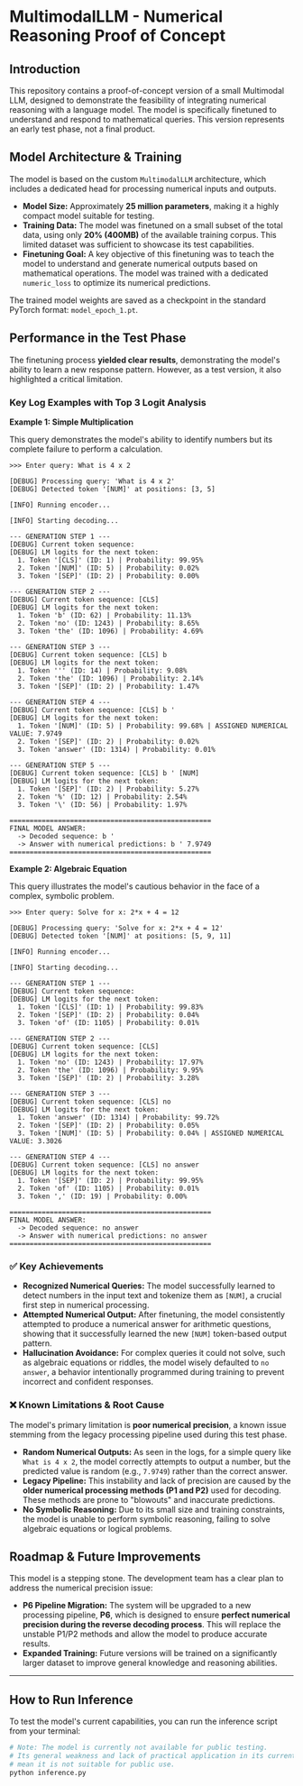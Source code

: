 # MultimodalLLM - Numerical Reasoning Proof of Concept

## Introduction

This repository contains a proof-of-concept version of a small Multimodal LLM, designed to demonstrate the feasibility of integrating numerical reasoning with a language model. The model is specifically finetuned to understand and respond to mathematical queries. This version represents an early test phase, not a final product.

## Model Architecture & Training

The model is based on the custom `MultimodalLLM` architecture, which includes a dedicated head for processing numerical inputs and outputs.

  * **Model Size:** Approximately **25 million parameters**, making it a highly compact model suitable for testing.
  * **Training Data:** The model was finetuned on a small subset of the total data, using only **20% (400MB)** of the available training corpus. This limited dataset was sufficient to showcase its test capabilities.
  * **Finetuning Goal:** A key objective of this finetuning was to teach the model to understand and generate numerical outputs based on mathematical operations. The model was trained with a dedicated `numeric_loss` to optimize its numerical predictions.

The trained model weights are saved as a checkpoint in the standard PyTorch format: `model_epoch_1.pt`.

## Performance in the Test Phase

The finetuning process **yielded clear results**, demonstrating the model's ability to learn a new response pattern. However, as a test version, it also highlighted a critical limitation.

### Key Log Examples with Top 3 Logit Analysis

**Example 1: Simple Multiplication**

This query demonstrates the model's ability to identify numbers but its complete failure to perform a calculation.

```
>>> Enter query: What is 4 x 2

[DEBUG] Processing query: 'What is 4 x 2'
[DEBUG] Detected token '[NUM]' at positions: [3, 5]

[INFO] Running encoder...

[INFO] Starting decoding...

--- GENERATION STEP 1 ---
[DEBUG] Current token sequence:
[DEBUG] LM logits for the next token:
  1. Token '[CLS]' (ID: 1) | Probability: 99.95%
  2. Token '[NUM]' (ID: 5) | Probability: 0.02%
  3. Token '[SEP]' (ID: 2) | Probability: 0.00%

--- GENERATION STEP 2 ---
[DEBUG] Current token sequence: [CLS]
[DEBUG] LM logits for the next token:
  1. Token 'b' (ID: 62) | Probability: 11.13%
  2. Token 'no' (ID: 1243) | Probability: 8.65%
  3. Token 'the' (ID: 1096) | Probability: 4.69%

--- GENERATION STEP 3 ---
[DEBUG] Current token sequence: [CLS] b
[DEBUG] LM logits for the next token:
  1. Token ''' (ID: 14) | Probability: 9.08%
  2. Token 'the' (ID: 1096) | Probability: 2.14%
  3. Token '[SEP]' (ID: 2) | Probability: 1.47%

--- GENERATION STEP 4 ---
[DEBUG] Current token sequence: [CLS] b '
[DEBUG] LM logits for the next token:
  1. Token '[NUM]' (ID: 5) | Probability: 99.68% | ASSIGNED NUMERICAL VALUE: 7.9749
  2. Token '[SEP]' (ID: 2) | Probability: 0.02%
  3. Token 'answer' (ID: 1314) | Probability: 0.01%

--- GENERATION STEP 5 ---
[DEBUG] Current token sequence: [CLS] b ' [NUM]
[DEBUG] LM logits for the next token:
  1. Token '[SEP]' (ID: 2) | Probability: 5.27%
  2. Token '%' (ID: 12) | Probability: 2.54%
  3. Token '\' (ID: 56) | Probability: 1.97%

==================================================
FINAL MODEL ANSWER:
  -> Decoded sequence: b '
  -> Answer with numerical predictions: b ' 7.9749
==================================================
```

**Example 2: Algebraic Equation**

This query illustrates the model's cautious behavior in the face of a complex, symbolic problem.

```
>>> Enter query: Solve for x: 2*x + 4 = 12

[DEBUG] Processing query: 'Solve for x: 2*x + 4 = 12'
[DEBUG] Detected token '[NUM]' at positions: [5, 9, 11]

[INFO] Running encoder...

[INFO] Starting decoding...

--- GENERATION STEP 1 ---
[DEBUG] Current token sequence:
[DEBUG] LM logits for the next token:
  1. Token '[CLS]' (ID: 1) | Probability: 99.83%
  2. Token '[SEP]' (ID: 2) | Probability: 0.04%
  3. Token 'of' (ID: 1105) | Probability: 0.01%

--- GENERATION STEP 2 ---
[DEBUG] Current token sequence: [CLS]
[DEBUG] LM logits for the next token:
  1. Token 'no' (ID: 1243) | Probability: 17.97%
  2. Token 'the' (ID: 1096) | Probability: 9.95%
  3. Token '[SEP]' (ID: 2) | Probability: 3.28%

--- GENERATION STEP 3 ---
[DEBUG] Current token sequence: [CLS] no
[DEBUG] LM logits for the next token:
  1. Token 'answer' (ID: 1314) | Probability: 99.72%
  2. Token '[SEP]' (ID: 2) | Probability: 0.05%
  3. Token '[NUM]' (ID: 5) | Probability: 0.04% | ASSIGNED NUMERICAL VALUE: 3.3026

--- GENERATION STEP 4 ---
[DEBUG] Current token sequence: [CLS] no answer
[DEBUG] LM logits for the next token:
  1. Token '[SEP]' (ID: 2) | Probability: 99.95%
  2. Token 'of' (ID: 1105) | Probability: 0.01%
  3. Token ',' (ID: 19) | Probability: 0.00%

==================================================
FINAL MODEL ANSWER:
  -> Decoded sequence: no answer
  -> Answer with numerical predictions: no answer
==================================================
```

### ✅ Key Achievements

  * **Recognized Numerical Queries:** The model successfully learned to detect numbers in the input text and tokenize them as `[NUM]`, a crucial first step in numerical processing.
  * **Attempted Numerical Output:** After finetuning, the model consistently attempted to produce a numerical answer for arithmetic questions, showing that it successfully learned the new `[NUM]` token-based output pattern.
  * **Hallucination Avoidance:** For complex queries it could not solve, such as algebraic equations or riddles, the model wisely defaulted to `no answer`, a behavior intentionally programmed during training to prevent incorrect and confident responses.

### ❌ Known Limitations & Root Cause

The model's primary limitation is **poor numerical precision**, a known issue stemming from the legacy processing pipeline used during this test phase.

  * **Random Numerical Outputs:** As seen in the logs, for a simple query like `What is 4 x 2`, the model correctly attempts to output a number, but the predicted value is random (e.g., `7.9749`) rather than the correct answer.
  * **Legacy Pipeline:** This instability and lack of precision are caused by the **older numerical processing methods (P1 and P2)** used for decoding. These methods are prone to "blowouts" and inaccurate predictions.
  * **No Symbolic Reasoning:** Due to its small size and training constraints, the model is unable to perform symbolic reasoning, failing to solve algebraic equations or logical problems.

## Roadmap & Future Improvements

This model is a stepping stone. The development team has a clear plan to address the numerical precision issue:

  * **P6 Pipeline Migration:** The system will be upgraded to a new processing pipeline, **P6**, which is designed to ensure **perfect numerical precision during the reverse decoding process**. This will replace the unstable P1/P2 methods and allow the model to produce accurate results.
  * **Expanded Training:** Future versions will be trained on a significantly larger dataset to improve general knowledge and reasoning abilities.

-----

## How to Run Inference

To test the model's current capabilities, you can run the inference script from your terminal:

```bash
# Note: The model is currently not available for public testing.
# Its general weakness and lack of practical application in its current state
# mean it is not suitable for public use.
python inference.py
```